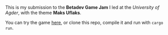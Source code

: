 This is my submission to the **Betadev Game Jam** I led at the *University of Agder*, with the theme **Maks Uflaks**. 

You can try the game [here](https://askeladd123.github.io/crime-download/), or clone this repo, compile it and run with `cargo run`.

